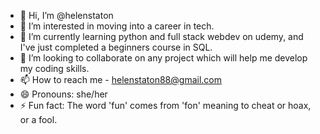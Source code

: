 - 👋 Hi, I’m @helenstaton
- 👀 I’m interested in moving into a career in tech.
- 🌱 I’m currently learning python and full stack webdev on udemy, and I've just completed a beginners course in SQL.
- 💞️ I’m looking to collaborate on any project which will help me develop my coding skills.
- 📫 How to reach me - helenstaton88@gmail.com
- 😄 Pronouns: she/her
- ⚡ Fun fact: The word 'fun' comes from 'fon' meaning to cheat or hoax, or a fool. 

<!---
helenstaton/helenstaton is a ✨ special ✨ repository because its `README.md` (this file) appears on your GitHub profile.
You can click the Preview link to take a look at your changes.
--->
